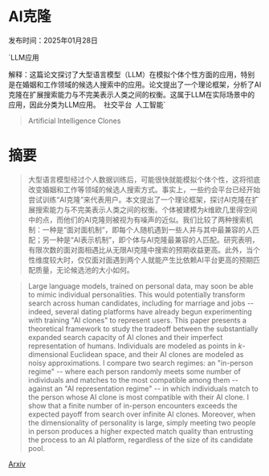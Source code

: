 # AI克隆

发布时间：2025年01月28日

`LLM应用

解释：这篇论文探讨了大型语言模型（LLM）在模拟个体个性方面的应用，特别是在婚姻和工作领域的候选人搜索中的应用。论文提出了一个理论框架，分析了AI克隆在扩展搜索能力与不完美表示人类之间的权衡。这属于LLM在实际场景中的应用，因此分类为LLM应用。` `社交平台` `人工智能`

> Artificial Intelligence Clones

# 摘要

> 大型语言模型经过个人数据训练后，可能很快就能模拟个体个性，这将彻底改变婚姻和工作等领域的候选人搜索方式。事实上，一些约会平台已经开始尝试训练“AI克隆”来代表用户。本文提出了一个理论框架，探讨AI克隆在扩展搜索能力与不完美表示人类之间的权衡。个体被建模为$k$维欧几里得空间中的点，而他们的AI克隆则被视为有噪声的近似。我们比较了两种搜索机制：一种是“面对面机制”，即每个人随机遇到一些人并与其中最兼容的人匹配；另一种是“AI表示机制”，即个体与AI克隆最兼容的人匹配。研究表明，有限次数的面对面相遇比从无限AI克隆中搜索的预期收益更高。此外，当个性维度较大时，仅仅面对面遇到两个人就能产生比依赖AI平台更高的预期匹配质量，无论候选池的大小如何。

> Large language models, trained on personal data, may soon be able to mimic individual personalities. This would potentially transform search across human candidates, including for marriage and jobs -- indeed, several dating platforms have already begun experimenting with training "AI clones" to represent users. This paper presents a theoretical framework to study the tradeoff between the substantially expanded search capacity of AI clones and their imperfect representation of humans. Individuals are modeled as points in $k$-dimensional Euclidean space, and their AI clones are modeled as noisy approximations. I compare two search regimes: an "in-person regime" -- where each person randomly meets some number of individuals and matches to the most compatible among them -- against an "AI representation regime" -- in which individuals match to the person whose AI clone is most compatible with their AI clone. I show that a finite number of in-person encounters exceeds the expected payoff from search over infinite AI clones. Moreover, when the dimensionality of personality is large, simply meeting two people in person produces a higher expected match quality than entrusting the process to an AI platform, regardless of the size of its candidate pool.

[Arxiv](https://arxiv.org/abs/2501.16996)